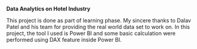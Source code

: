  **Data Analytics on Hotel Industry**
 
 
This project is done as part of learning phase. My sincere thanks to Dalav Patel and his team for providing the real world data set to work on. In this project, the tool I used is Power BI and some basic calculation were performed using DAX feature inside Power BI.
